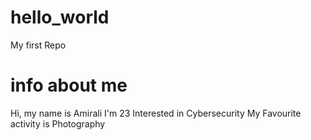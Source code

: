 # hello_world
My first Repo

# info about me
Hi, my name is Amirali
I'm 23
Interested in Cybersecurity
My Favourite activity is Photography 
